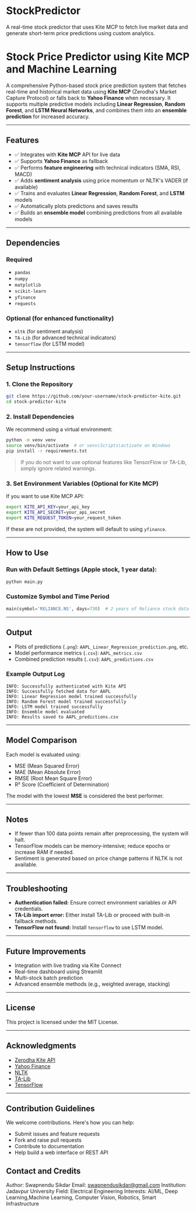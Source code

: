 # StockPredictor
A real-time stock predictor that uses Kite MCP to fetch live market data and generate short-term price predictions using custom analytics.

# Stock Price Predictor using Kite MCP and Machine Learning

A comprehensive Python-based stock price prediction system that fetches real-time and historical market data using **Kite MCP** (Zerodha's Market Capture Protocol) or falls back to **Yahoo Finance** when necessary. It supports multiple predictive models including **Linear Regression**, **Random Forest**, and **LSTM Neural Networks**, and combines them into an **ensemble prediction** for increased accuracy.

---

## Features

* ✅ Integrates with **Kite MCP** API for live data
* ✅ Supports **Yahoo Finance** as fallback
* ✅ Performs **feature engineering** with technical indicators (SMA, RSI, MACD)
* ✅ Adds **sentiment analysis** using price momentum or NLTK's VADER (if available)
* ✅ Trains and evaluates **Linear Regression**, **Random Forest**, and **LSTM** models
* ✅ Automatically plots predictions and saves results
* ✅ Builds an **ensemble model** combining predictions from all available models

---

## Dependencies

### Required

* `pandas`
* `numpy`
* `matplotlib`
* `scikit-learn`
* `yfinance`
* `requests`

### Optional (for enhanced functionality)

* `nltk` (for sentiment analysis)
* `TA-Lib` (for advanced technical indicators)
* `tensorflow` (for LSTM model)

---

## Setup Instructions

### 1. Clone the Repository

```bash
git clone https://github.com/your-username/stock-predictor-kite.git
cd stock-predictor-kite
```

### 2. Install Dependencies

We recommend using a virtual environment:

```bash
python -m venv venv
source venv/bin/activate  # or venv\Scripts\activate on Windows
pip install -r requirements.txt
```

> If you do not want to use optional features like TensorFlow or TA-Lib, simply ignore related warnings.

### 3. Set Environment Variables (Optional for Kite MCP)

If you want to use Kite MCP API:

```bash
export KITE_API_KEY=your_api_key
export KITE_API_SECRET=your_api_secret
export KITE_REQUEST_TOKEN=your_request_token
```

If these are not provided, the system will default to using `yfinance`.

---

## How to Use

### Run with Default Settings (Apple stock, 1 year data):

```bash
python main.py
```

### Customize Symbol and Time Period

```python
main(symbol='RELIANCE.NS', days=730)  # 2 years of Reliance stock data from NSE
```

---

## Output

* Plots of predictions (`.png`): `AAPL_Linear_Regression_prediction.png`, etc.
* Model performance metrics (`.csv`): `AAPL_metrics.csv`
* Combined prediction results (`.csv`): `AAPL_predictions.csv`

### Example Output Log

```
INFO: Successfully authenticated with Kite API
INFO: Successfully fetched data for AAPL
INFO: Linear Regression model trained successfully
INFO: Random Forest model trained successfully
INFO: LSTM model trained successfully
INFO: Ensemble model evaluated
INFO: Results saved to AAPL_predictions.csv
```

---

## Model Comparison

Each model is evaluated using:

* MSE (Mean Squared Error)
* MAE (Mean Absolute Error)
* RMSE (Root Mean Square Error)
* R² Score (Coefficient of Determination)

The model with the lowest **MSE** is considered the best performer.

---

## Notes

* If fewer than 100 data points remain after preprocessing, the system will halt.
* TensorFlow models can be memory-intensive; reduce epochs or increase RAM if needed.
* Sentiment is generated based on price change patterns if NLTK is not available.

---

## Troubleshooting

* **Authentication failed:** Ensure correct environment variables or API credentials.
* **TA-Lib import error:** Either install TA-Lib or proceed with built-in fallback methods.
* **TensorFlow not found:** Install `tensorflow` to use LSTM model.

---

## Future Improvements

* Integration with live trading via Kite Connect
* Real-time dashboard using Streamlit
* Multi-stock batch prediction
* Advanced ensemble methods (e.g., weighted average, stacking)

---

## License

This project is licensed under the MIT License.

---

## Acknowledgments

* [Zerodha Kite API](https://kite.trade/)
* [Yahoo Finance](https://finance.yahoo.com/)
* [NLTK](https://www.nltk.org/)
* [TA-Lib](https://mrjbq7.github.io/ta-lib/)
* [TensorFlow](https://www.tensorflow.org/)

---

## Contribution Guidelines

We welcome contributions. Here's how you can help:

* Submit issues and feature requests
* Fork and raise pull requests
* Contribute to documentation
* Help build a web interface or REST API

## Contact and Credits

Author: Swapnendu Sikdar
Email: swapnendusikdar@gmail.com
Institution: Jadavpur University
Field: Electrical Engineering
Interests: AI/ML, Deep Learning,Machine Learning, Computer Vision, Robotics, Smart Infrastructure
